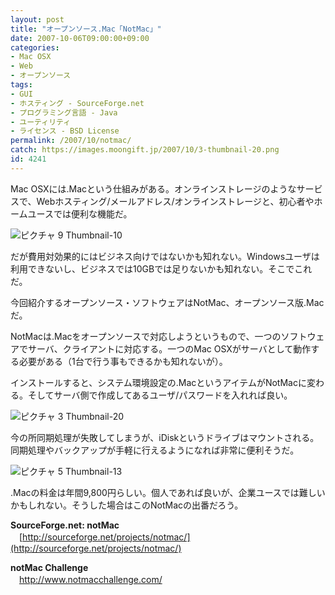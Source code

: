 ```yaml
---
layout: post
title: "オープンソース.Mac「NotMac」"
date: 2007-10-06T09:00:00+09:00
categories:
- Mac OSX
- Web
- オープンソース
tags: 
- GUI
- ホスティング - SourceForge.net
- プログラミング言語 - Java
- ユーティリティ
- ライセンス - BSD License
permalink: /2007/10/notmac/
catch: https://images.moongift.jp/2007/10/3-thumbnail-20.png
id: 4241
---
```

Mac OSXには.Macという仕組みがある。オンラインストレージのようなサービスで、Webホスティング/メールアドレス/オンラインストレージと、初心者やホームユースでは便利な機能だ。   
  
 ![ピクチャ 9 Thumbnail-10](https://images.moongift.jp/2007/10/9-thumbnail-10.png)  
  
だが費用対効果的にはビジネス向けではないかも知れない。Windowsユーザは利用できないし、ビジネスでは10GBでは足りないかも知れない。そこでこれだ。   
  
今回紹介するオープンソース・ソフトウェアはNotMac、オープンソース版.Macだ。   
<!--more-->  
NotMacは.Macをオープンソースで対応しようというもので、一つのソフトウェアでサーバ、クライアントに対応する。一つのMac OSXがサーバとして動作する必要がある（1台で行う事もできるかも知れないが）。   
  
インストールすると、システム環境設定の.MacというアイテムがNotMacに変わる。そしてサーバ側で作成してあるユーザ/パスワードを入れれば良い。   
  
 ![ピクチャ 3 Thumbnail-20](https://images.moongift.jp/2007/10/3-thumbnail-20.png)  
  
今の所同期処理が失敗してしまうが、iDiskというドライブはマウントされる。同期処理やバックアップが手軽に行えるようになれば非常に便利そうだ。   
  
 ![ピクチャ 5 Thumbnail-13](https://images.moongift.jp/2007/10/5-thumbnail-13.png)  
  
.Macの料金は年間9,800円らしい。個人であれば良いが、企業ユースでは難しいかもしれない。そうした場合はこのNotMacの出番だろう。   
  
**SourceForge.net: notMac**   
　[http://sourceforge.net/projects/notmac/](http://sourceforge.net/projects/notmac/)  
  
**notMac Challenge**   
　[http://www.notmacchallenge.com/   
](http://www.notmacchallenge.com/)

